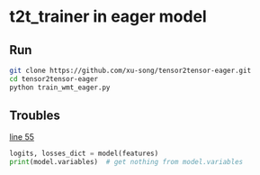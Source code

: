 
# t2t_trainer in eager model



## Run



```bash
git clone https://github.com/xu-song/tensor2tensor-eager.git
cd tensor2tensor-eager
python train_wmt_eager.py
```

 
## Troubles

[line 55](https://github.com/xu-song/tensor2tensor-eager/blob/master/train_wmt_eager.py#L55)

```py
logits, losses_dict = model(features)
print(model.variables)  # get nothing from model.variables
```
